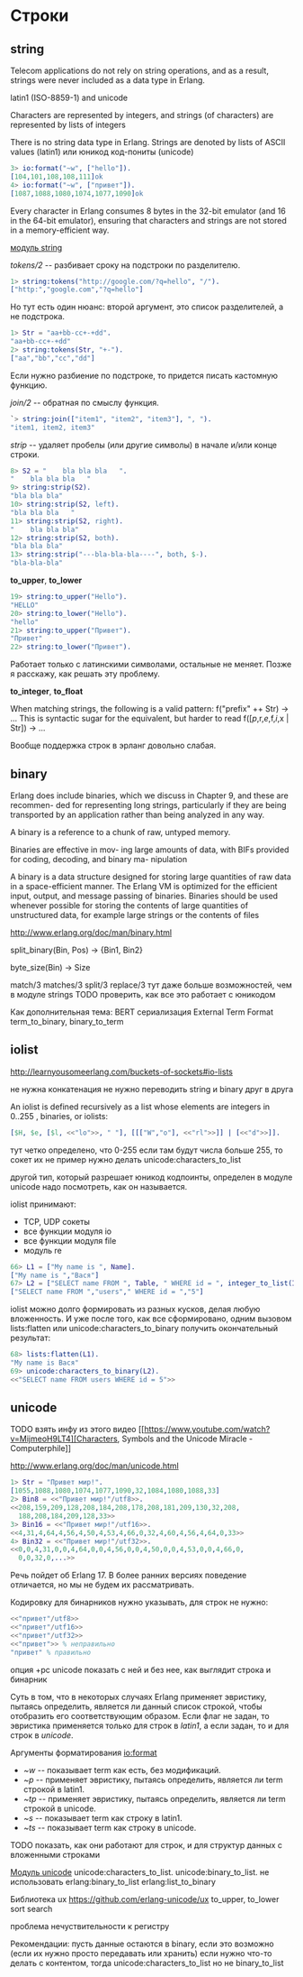 # Строки

## string

Telecom applications do not rely on string operations, and as a result, strings were
never included as a data type in Erlang.

latin1 (ISO-8859-1) and unicode

Characters are represented by integers, and strings (of characters) are represented by
lists of integers

There is no string data type in Erlang. Strings are denoted by lists of ASCII values (latin1)
или юникод код-пониты (unicode)

```erlang
3> io:format("~w", ["hello"]).
[104,101,108,108,111]ok
4> io:format("~w", ["привет"]).
[1087,1088,1080,1074,1077,1090]ok
```

Every character in Erlang consumes 8 bytes in
the 32-bit emulator (and 16 in the 64-bit emulator), ensuring that characters and strings
are not stored in a memory-efficient way.

[модуль string](http://www.erlang.org/doc/man/string.html)

*tokens/2* -- разбивает сроку на подстроки по разделителю.
```erlang
1> string:tokens("http://google.com/?q=hello", "/").
["http:","google.com","?q=hello"]
```

Но тут есть один нюанс: второй аргумент, это список разделителей, а не подстрока.

```erlang
1> Str = "aa+bb-cc+-+dd".
"aa+bb-cc+-+dd"
2> string:tokens(Str, "+-").
["aa","bb","cc","dd"]
```

Если нужно разбиение по подстроке, то придется писать кастомную функцию.

*join/2* -- обратная по смыслу функция.

```erlang
`> string:join(["item1", "item2", "item3"], ", ").
"item1, item2, item3"
```

*strip* -- удаляет пробелы (или другие символы) в начале и/или конце строки.

```erlang
8> S2 = "    bla bla bla   ".
"    bla bla bla   "
9> string:strip(S2).
"bla bla bla"
10> string:strip(S2, left).
"bla bla bla   "
11> string:strip(S2, right).
"    bla bla bla"
12> string:strip(S2, both).
"bla bla bla"
13> string:strip("---bla-bla-bla----", both, $-).
"bla-bla-bla"
```

**to_upper**, **to_lower**

```erlang
19> string:to_upper("Hello").
"HELLO"
20> string:to_lower("Hello").
"hello"
21> string:to_upper("Привет").
"Привет"
22> string:to_lower("Привет").
```

Работает только с латинскими символами, остальные не меняет.
Позже я расскажу, как решать эту проблему.

**to_integer**, **to_float**

When matching strings, the following is a valid pattern:
f("prefix" ++ Str) -> ...
This is syntactic sugar for the equivalent, but harder to read
f([$p,$r,$e,$f,$i,$x | Str]) -> ...

Вообще поддержка строк в эрланг довольно слабая.


## binary

Erlang does include binaries, which we discuss in Chapter 9, and these are recommen-
ded for representing long strings, particularly if they are being transported by an
application rather than being analyzed in any way.

A binary is a reference to a chunk of raw, untyped memory.

Binaries are effective in mov-
ing large amounts of data, with BIFs provided for coding, decoding, and binary ma-
nipulation


A binary is a data structure designed for storing large quantities of raw data
in a space-efficient manner. The Erlang VM is optimized for the efficient input,
output, and message passing of binaries.
Binaries should be used whenever possible for storing the contents of large
quantities of unstructured data, for example large strings or the contents of
files

http://www.erlang.org/doc/man/binary.html

split_binary(Bin, Pos) -> {Bin1, Bin2}

byte_size(Bin) -> Size

match/3 matches/3 split/3 replace/3
тут даже больше возможностей, чем в модуле strings
TODO проверить, как все это работает с юникодом

Как дополнительная тема:
BERT сериализация
External Term Format
term_to_binary, binary_to_term



## iolist

http://learnyousomeerlang.com/buckets-of-sockets#io-lists

не нужна конкатенация
не нужно переводить string и binary друг в друга

An iolist
is defined recursively as a list whose elements are integers in 0..255 ,
binaries, or iolists:

```erlang
[$H, $e, [$l, <<"lo">>, " "], [[["W","o"], <<"rl">>]] | [<<"d">>]].
```

тут четко определено, что 0-255
если там будут числа больше 255, то сокет их не пример
нужно делать unicode:characters_to_list

другой тип, который разрешает юникод кодпоинты, определен в модуле unicode
надо посмотреть, как он называется.

iolist принимают:
- TCP, UDP сокеты
- все функции модуля io
- все функции модуля file
- модуль re



```erlang
66> L1 = ["My name is ", Name].
["My name is ","Вася"]
67> L2 = ["SELECT name FROM ", Table, " WHERE id = ", integer_to_list(Id)].
["SELECT name FROM ","users"," WHERE id = ","5"]
```

iolist можно долго формировать из разных кусков, делая любую вложенность.
И уже после того, как все сформировано, одним вызовом lists:flatten
или unicode:characters_to_binary получить окончательный результат:

```erlang
68> lists:flatten(L1).
"My name is Вася"
69> unicode:characters_to_binary(L2).
<<"SELECT name FROM users WHERE id = 5">>
```


## unicode

TODO взять инфу из этого видео
[[https://www.youtube.com/watch?v=MijmeoH9LT4][Characters, Symbols and the Unicode Miracle - Computerphile]]

http://www.erlang.org/doc/man/unicode.html

```erlang
1> Str = "Привет мир!".
[1055,1088,1080,1074,1077,1090,32,1084,1080,1088,33]
2> Bin8 = <<"Привет мир!"/utf8>>.
<<208,159,209,128,208,184,208,178,208,181,209,130,32,208,
  188,208,184,209,128,33>>
3> Bin16 = <<"Привет мир!"/utf16>>.
<<4,31,4,64,4,56,4,50,4,53,4,66,0,32,4,60,4,56,4,64,0,33>>
4> Bin32 = <<"Привет мир!"/utf32>>.
<<0,0,4,31,0,0,4,64,0,0,4,56,0,0,4,50,0,0,4,53,0,0,4,66,0,
  0,0,32,0,...>>
```

Речь пойдет об Erlang 17. В более ранних версиях поведение отличается,
но мы не будем их рассматривать.

Кодировку для бинарников нужно указывать, для строк не нужно:

```erlang
<<"привет"/utf8>>
<<"привет"/utf16>>
<<"привет"/utf32>>
<<"привет">> % неправильно
"привет" % правильно
```

опция +pc unicode
показать с ней и без нее, как выглядит строка и бинарник

Суть в том, что в некоторых случаях Erlang применяет эвристику, пытаясь определить,
является ли данный список строкой, чтобы отобразить его соответствующим образом.
Если флаг не задан, то эвристика применяется только для строк в *latin1*, а
если задан, то и для строк в *unicode*.

Аргументы форматирования [io:format](http://www.erlang.org/doc/man/io.html#fwrite-1)
- *~w* -- показывает term как есть, без модификаций.
- *~p* -- применяет эвристику, пытаясь определить, является ли term строкой в latin1.
- *~tp* -- применяет эвристику, пытаясь определить, является ли term строкой в unicode.
- *~s* -- показывает term как строку в latin1.
- *~ts* -- показывает term как строку в unicode.

TODO
показать, как они работают для строк, и для структур данных с вложенными строками

[Модуль unicode](http://www.erlang.org/doc/man/unicode.html)
unicode:characters_to_list.
unicode:binary_to_list.
не использовать
erlang:binary_to_list
erlang:list_to_binary

Библиотека ux
https://github.com/erlang-unicode/ux
to_upper, to_lower
sort
search

проблема нечуствительности к регистру

Рекомендации:
пусть данные остаются в binary, если это возможно (если их нужно просто передавать или хранить)
если нужно что-то делать с контентом, тогда unicode:characters_to_list
но не binary_to_list
